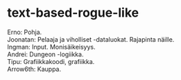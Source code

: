 # text-based-rogue-like


Erno: Pohja. <br />
Joonatan: Pelaaja ja viholliset -dataluokat. Rajapinta näille. <br />
Ingman: Input. Monisäikeisyys. <br />
Andrei: Dungeon -logiikka. <br />
Tipu: Grafiikkakoodi, grafiikka. <br />
Arrow6th: Kauppa. <br />
